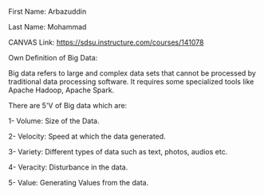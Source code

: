 First Name: Arbazuddin

Last Name: Mohammad

CANVAS Link: https://sdsu.instructure.com/courses/141078

Own Definition of Big Data:

Big data refers to large and complex data sets that cannot be processed by traditional data processing software. It requires some specialized tools like Apache Hadoop, Apache Spark. 

There are 5'V of Big data which are:

1- Volume: Size of the Data.

2- Velocity: Speed at which the data generated.

3- Variety: Different types of data such as text, photos, audios etc.

4- Veracity: Disturbance in the data.

5- Value: Generating Values from the data.
